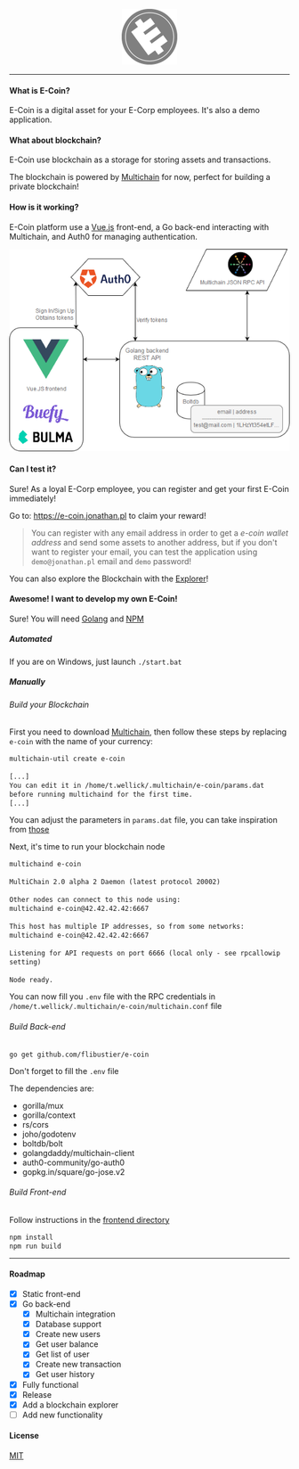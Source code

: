 <p align="center">
    <a href="https://e-coin.jonathan.pl/" target="_blank">
        <img width="100" src="./resources/ecoin-dark.png" alt="E-Coin">
    </a>
</p>

---

[multichain]: https://github.com/MultiChain/multichain

#### What is E-Coin?

E-Coin is a digital asset for your E-Corp employees. It's also a demo 
application.

#### What about blockchain?

E-Coin use blockchain as a storage for storing assets and transactions.

The blockchain is powered by [Multichain]
for now, perfect for building a private blockchain!

#### How is it working?

E-Coin platform use a [Vue.js](https://github.com/vuejs/vue) front-end, a Go
back-end interacting with Multichain, and Auth0 for managing authentication.

<p align="center">
    <img alt="E-Coin architecture" src="./resources/e-coin-archi.png">
</p>

#### Can I test it?

Sure! As a loyal E-Corp employee, you can register and get your first E-Coin
immediately!

Go to: <https://e-coin.jonathan.pl> to claim your reward!

> You can register with any email address in order to get a _e-coin wallet address_ and send some assets 
to another address, but if you don't want to register your email, you can test the 
application using `demo@jonathan.pl` email and `demo` password! 

You can also explore the Blockchain with the [Explorer](https://explorer.jonathan.pl)!

#### Awesome! I want to develop my own E-Coin!

Sure! You will need [Golang](https://golang.org/dl/) and [NPM](https://nodejs.org/en/)

##### Automated

If you are on Windows, just launch `./start.bat`

##### Manually

###### Build your Blockchain

First you need to download [Multichain], 
then follow these steps by replacing `e-coin` with the name of your currency:
```$xslt
multichain-util create e-coin

[...]
You can edit it in /home/t.wellick/.multichain/e-coin/params.dat before running multichaind for the first time.
[...]
```

You can adjust the parameters in `params.dat` file, you can take inspiration from [those](./resources/params.dat)

Next, it's time to run your blockchain node
```
multichaind e-coin

MultiChain 2.0 alpha 2 Daemon (latest protocol 20002)

Other nodes can connect to this node using:
multichaind e-coin@42.42.42.42:6667

This host has multiple IP addresses, so from some networks:
multichaind e-coin@42.42.42.42:6667

Listening for API requests on port 6666 (local only - see rpcallowip setting)

Node ready.
```

You can now fill you `.env` file with the RPC credentials in
`/home/t.wellick/.multichain/e-coin/multichain.conf` file

###### Build Back-end

```$xslt
go get github.com/flibustier/e-coin
```

Don't forget to fill the `.env` file

The dependencies are:
* gorilla/mux
* gorilla/context
* rs/cors
* joho/godotenv
* boltdb/bolt
* golangdaddy/multichain-client
* auth0-community/go-auth0
* gopkg.in/square/go-jose.v2

###### Build Front-end

Follow instructions in the [frontend directory](./frontend/README.md)
```
npm install
npm run build
```

---

#### Roadmap

- [x] Static front-end
- [x] Go back-end
  - [x] Multichain integration
  - [x] Database support
  - [x] Create new users
  - [x] Get user balance
  - [x] Get list of user
  - [x] Create new transaction
  - [x] Get user history 
- [x] Fully functional
- [x] Release
- [x] Add a blockchain explorer
- [ ] Add new functionality

#### License

[MIT](http://opensource.org/licenses/MIT)
